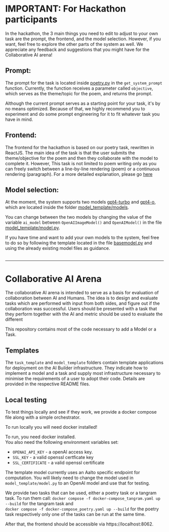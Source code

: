 # IMPORTANT: For Hackathon participants
In the hackathon, the 3 main things you need to edit to adjust to your own task are the prompt, the frontend, and the model selection. However, if you want, feel free to explore the other parts of the system as well. We appreciate any feedback and suggestions that you might have for the Collaborative AI arena!


## Prompt:
The prompt for the task is located inside [poetry.py](task_template/app/task_examples/poetry.py) in the `get_system_prompt` function. Currently, the function receives a parameter called `objective`, which serves as the theme/topic for the poem, and returns the prompt. 

Although the current prompt serves as a starting point for your task, it's by no means optimized. Because of that, we highly recommend you to experiment and do some prompt engineering for it to fit whatever task you have in mind.

## Frontend:
The frontend for the hackathon is based on our poetry task, rewritten in ReactJS. The main idea of the task is that the user submits the theme/objective for the poem and then they collaborate with the model to complete it. However, This task is not limited to poem writing only as you can freely switch between a line-by-line rendering (poem) or a continuous rendering (paragraph). For a more detailed explanation, please go [here](task_template/frontend_poetry/README.md)

## Model selection:
At the moment, the system supports two models [gpt4-turbo](model_template/models/openAI_model.py) and [gpt4-o](model_template/models/openAI_image_model.py), which are located inside the folder [model_template/models](model_template/models). 

You can change between the two models by changing the value of the variable `ai_model` between `OpenAIImageModel()` and `OpenAIModel()` in the file [model_template/model.py](model_template/model.py).

If you have time and want to add your own models to the system, feel free to do so by following the template located in the file [basemodel.py](model_template/models/basemodel.py) and using the already existing model files as guidance.
<br/> <br />
___

# Collaborative AI Arena

The collaborative AI arena is intended to serve as a basis for evaluation of collaboration between AI and Humans. The idea is to design and evaluate tasks which are performed with input from both sides, and figure out if the collaboration was successful.
Users should be presented with a task that they perform together with the AI and metric should be used to evaluate the different

This repository contains most of the code necessary to add a Model or a Task.

## Templates

The `task_template` and `model_template` folders contain template applications for deployment on the AI Builder infrastructure.
They indicate how to implement a model and a task and supply most infrastructure necessary to minimise the requirements of a user to adopt their code.
Details are provided in the respective README files.

## Local testing

To test things locally and see if they work, we provide a docker compose file along with a simple orchestrator.

To run locally you will need docker installed!

To run, you need docker installed.  
You also need the following environment variables set:

- `OPENAI_API_KEY` - a openAI access key.
- `SSL_KEY` - a valid openssl certficate key
- `SSL_CERTIFICATE` - a valid openssl certificate

The template model currently uses an Aalto specific endpoint for computation.
You will likely need to change the model used in `model_template/model.py` to an OpenAI model and use that for testing.

We provide two tasks that can be used, either a poetry task or a tangram task. To run them call:
`docker compose -f docker-compose_tangram.yaml up --build` for the tangram task and  
`docker compose -f docker-compose_poetry.yaml up --build` for the poetry task respectively
only one of the tasks can be run at the same time.

After that, the frontend should be accessible via https://localhost:8062.
